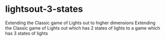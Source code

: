 # lightsout-3-states
Extending the Classic game of Lights out to higher dimensions
Extending the Classic game of Lights out which has 2 states of lights to a game which has 3 states of lights

